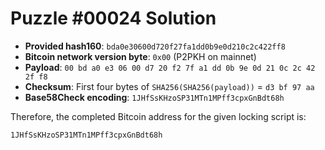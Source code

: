 # Puzzle #00024 Solution

- **Provided hash160**: `bda0e30600d720f27fa1dd0b9e0d210c2c422ff8`
- **Bitcoin network version byte**: `0x00` (P2PKH on mainnet)
- **Payload**: `00 bd a0 e3 06 00 d7 20 f2 7f a1 dd 0b 9e 0d 21 0c 2c 42 2f f8`
- **Checksum**: First four bytes of `SHA256(SHA256(payload))` = `d3 bf 97 aa`
- **Base58Check encoding**: `1JHfSsKHzoSP31MTn1MPff3cpxGnBdt68h`

Therefore, the completed Bitcoin address for the given locking script is:

```
1JHfSsKHzoSP31MTn1MPff3cpxGnBdt68h
```
